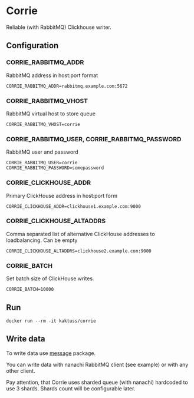 # Corrie

Reliable (with RabbitMQ) Clickhouse writer.

## Configuration

### CORRIE_RABBITMQ_ADDR

RabbitMQ address in host:port format

```
CORRIE_RABBITMQ_ADDR=rabbitmq.example.com:5672
```

### CORRIE_RABBITMQ_VHOST

RabbitMQ virtual host to store queue

```
CORRIE_RABBITMQ_VHOST=corrie
```

### CORRIE_RABBITMQ_USER, CORRIE_RABBITMQ_PASSWORD

RabbitMQ user and password

```
CORRIE_RABBITMQ_USER=corrie
CORRIE_RABBITMQ_PASSWORD=somepassword
```

### CORRIE_CLICKHOUSE_ADDR

Primary ClickHouse address in host:port form

```
CORRIE_CLICKHOUSE_ADDR=clickhouse1.example.com:9000
```

### CORRIE_CLICKHOUSE_ALTADDRS

Comma separated list of alternative ClickHouse addresses to loadbalancing. Can be empty

```
CORRIE_CLICKHOUSE_ALTADDRS=clickhouse2.example.com:9000
```

### CORRIE_BATCH

Set batch size of ClickHouse writes.

```
CORRIE_BATCH=10000
```

## Run

```
docker run --rm -it kaktuss/corrie
```

## Write data

To write data use [message](https://godoc.org/github.com/kak-tus/corrie/message) package.

You can write data with nanachi RabbitMQ client (see example) or with any other client.

Pay attention, that Corrie uses sharded queue (with nanachi) hardcoded to use 3 shards. Shards count will be configurable later.
